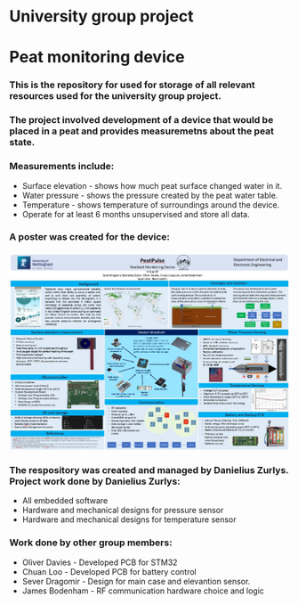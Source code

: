# University group project
# Peat monitoring device
### This is the repository for used for storage of all relevant resources used for the university group project.<br>
### The project involved development of a device that would be placed in a peat and provides measuremetns about the peat state.</br>
### Measurements include:
* Surface elevation - shows how much peat surface changed water in it.</br>
* Water pressure - shows the pressure created by the peat water table.</br>
* Temperature - shows temperature of surroundings around the device.</br>
* Operate for at least 6 months unsupervised and store all data.</br>
### A poster was created for the device:</br>
![The poster of project](Images/projectPoster.jpg)</br>
### The respository was created and managed by Danielius Zurlys. Project work done by Danielius Zurlys:<br>
* All embedded software<br>
* Hardware and mechanical designs for pressure sensor<br>
* Hardware and mechanical designs for temperature sensor<br>
### Work done by other group members:<br>
* Oliver Davies - Developed PCB for STM32<br>
* Chuan Loo - Developed PCB for battery control<br>
* Sever Dragomir - Design for main case and elevantion sensor.<br>
* James Bodenham - RF communication hardware choice and logic<br>



